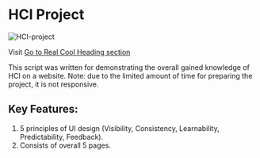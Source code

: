 # HCI Project
![HCI-project](https://user-images.githubusercontent.com/89376296/132988620-88ebda26-daa6-49ae-b396-c952215585f8.png)

Visit [Go to Real Cool Heading section](https://gist.github.com/rachelhyman/b1f109155c9dafffe618#real-cool-heading)

This script was written for demonstrating the overall gained knowledge of HCI on a website.
Note: due to the limited amount of time for preparing the project, it is not responsive.

## Key Features:
1. 5 principles of UI design (Visibility, Consistency, Learnability, Predictability, Feedback).
2. Consists of overall 5 pages.
